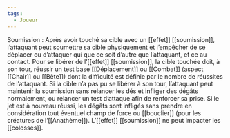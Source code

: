```yaml
---
tags:
  - Joueur
---
```

Soumission : 
	Après avoir touché sa cible avec un [[effet]] [[soumission]], l’attaquant peut soumettre sa cible physiquement et l’empêcher de se déplacer ou d’attaquer qui que ce soit d’autre que l’attaquant, et ce au contact. Pour se libérer de l’[[effet]] [[soumission]], la cible touchée doit, à son tour, réussir un test base [[Déplacement]] ou [[Combat]] (aspect [[Chair]] ou [[Bête]]) dont la difficulté est définie par le nombre de réussites de l’attaquant. Si la cible n’a pas pu se libérer à son tour, l’attaquant peut maintenir la soumission sans relancer les dés et infliger des dégâts normalement, ou relancer un test d’attaque afin de renforcer sa prise. Si le jet est à nouveau réussi, les dégâts sont infligés sans prendre en considération tout éventuel champ de force ou [[bouclier]] (pour les créatures de l’[[Anathème]]). L’[[effet]] [[soumission]] ne peut impacter les [[colosses]].